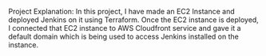Project Explanation:
In this project, I have made an EC2 Instance and deployed Jenkins on it using Terraform. Once the EC2 instance is deployed, I connected that EC2 instance to AWS Cloudfront service and gave it a default domain which is being used to access Jenkins installed on the instance.
